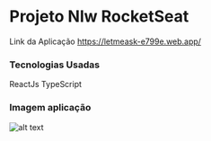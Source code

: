 # Projeto Nlw RocketSeat

Link da Aplicação https://letmeask-e799e.web.app/

### Tecnologias Usadas

ReactJs 
TypeScript

### Imagem aplicação

![alt text](https://i.postimg.cc/qvWZp935/englosh.png)
